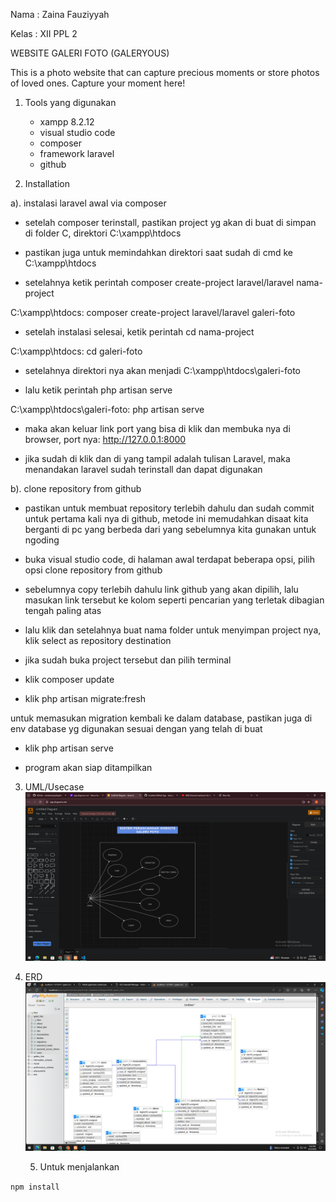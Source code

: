 Nama : Zaina Fauziyyah

Kelas : XII PPL 2

WEBSITE GALERI FOTO (GALERYOUS)

This is a photo website that can capture precious moments or store photos of loved ones. Capture your moment here!

1. Tools yang digunakan
   - xampp 8.2.12
   - visual studio code
   - composer
   - framework laravel
   - github

2. Installation
   
a). instalasi laravel awal via composer

- setelah composer terinstall, pastikan project yg akan di buat di simpan di folder C, direktori C:\xampp\htdocs
  
- pastikan juga untuk memindahkan direktori saat sudah di cmd ke C:\xampp\htdocs
  
- setelahnya ketik perintah composer create-project laravel/laravel nama-project

C:\xampp\htdocs: composer create-project laravel/laravel galeri-foto

- setelah instalasi selesai, ketik perintah cd nama-project

C:\xampp\htdocs: cd galeri-foto

- setelahnya direktori nya akan menjadi C:\xampp\htdocs\galeri-foto
  
- lalu ketik perintah php artisan serve
  
C:\xampp\htdocs\galeri-foto: php artisan serve

- maka akan keluar link port yang bisa di klik dan membuka nya di browser, port nya:
http://127.0.0.1:8000

- jika sudah di klik dan di yang tampil adalah tulisan Laravel, maka menandakan laravel sudah terinstall dan dapat digunakan

b). clone repository from github

- pastikan untuk membuat repository terlebih dahulu dan sudah commit untuk pertama kali nya di github, metode ini memudahkan disaat kita berganti di pc yang berbeda dari yang sebelumnya kita gunakan untuk ngoding

- buka visual studio code, di halaman awal terdapat beberapa opsi, pilih opsi clone repository from github

- sebelumnya copy terlebih dahulu link github yang akan dipilih, lalu masukan link tersebut ke kolom seperti pencarian yang terletak dibagian tengah paling atas

- lalu klik dan setelahnya buat nama folder untuk menyimpan project nya, klik select as repository destination

- jika sudah buka project tersebut dan pilih terminal

- klik composer update

- klik php artisan migrate:fresh

untuk memasukan migration kembali ke dalam database, pastikan juga di env database yg digunakan sesuai dengan yang telah di buat

- klik php artisan serve

- program akan siap ditampilkan
   
3. UML/Usecase
   ![alt text](https://github.com/zainafauziyyah/galerifoto/blob/main/Screenshot%20(2).png?raw=true)

4. ERD
   ![alt text](https://github.com/zainafauziyyah/galerifoto/blob/main/public/Screenshot%20(1).png?raw=true)

   5. Untuk menjalankan

` npm install `


